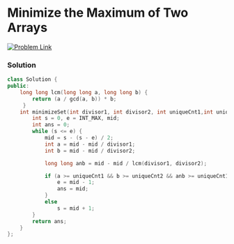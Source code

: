 # Minimize the Maximum of Two Arrays


[![Problem Link](https://img.shields.io/badge/-LeetCode-FFA116?style=for-the-badge&logo=LeetCode&logoColor=black)](https://leetcode.com/problems/minimize-the-maximum-of-two-arrays/)



### Solution
```C++
class Solution {
public:
    long long lcm(long long a, long long b) { 
        return (a / gcd(a, b)) * b;
     }
    int minimizeSet(int divisor1, int divisor2, int uniqueCnt1,int uniqueCnt2) {
        int s = 0, e = INT_MAX, mid;
        int ans = 0;
        while (s <= e) {
            mid = s - (s - e) / 2;
            int a = mid - mid / divisor1;
            int b = mid - mid / divisor2;

            long long anb = mid - mid / lcm(divisor1, divisor2);

            if (a >= uniqueCnt1 && b >= uniqueCnt2 && anb >= uniqueCnt1 + uniqueCnt2) {
                e = mid - 1;
                ans = mid;
            } 
            else
                s = mid + 1;
        }
        return ans;
    }
};
```

